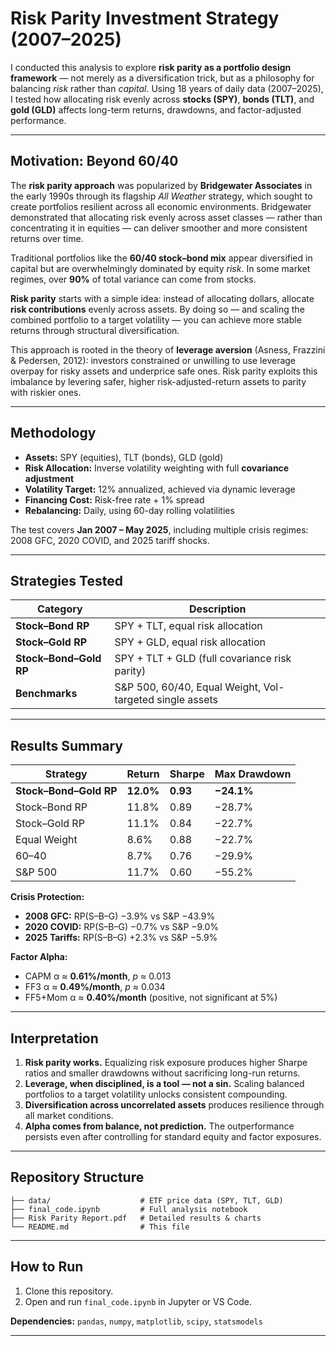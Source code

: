# Risk Parity Investment Strategy (2007–2025)

I conducted this analysis to explore **risk parity as a portfolio design framework** — not merely as a diversification trick, but as a philosophy for balancing *risk* rather than *capital*. Using 18 years of daily data (2007–2025), I tested how allocating risk evenly across **stocks (SPY)**, **bonds (TLT)**, and **gold (GLD)** affects long-term returns, drawdowns, and factor-adjusted performance.

---

## Motivation: Beyond 60/40

The **risk parity approach** was popularized by **Bridgewater Associates** in the early 1990s through its flagship *All Weather* strategy, which sought to create portfolios resilient across all economic environments. Bridgewater demonstrated that allocating risk evenly across asset classes — rather than concentrating it in equities — can deliver smoother and more consistent returns over time.

Traditional portfolios like the **60/40 stock–bond mix** appear diversified in capital but are overwhelmingly dominated by equity *risk*. In some market regimes, over **90%** of total variance can come from stocks.

**Risk parity** starts with a simple idea: instead of allocating dollars, allocate **risk contributions** evenly across assets. By doing so — and scaling the combined portfolio to a target volatility — you can achieve more stable returns through structural diversification.

This approach is rooted in the theory of **leverage aversion** (Asness, Frazzini & Pedersen, 2012): investors constrained or unwilling to use leverage overpay for risky assets and underprice safe ones. Risk parity exploits this imbalance by levering safer, higher risk-adjusted-return assets to parity with riskier ones.

---

## Methodology

* **Assets:** SPY (equities), TLT (bonds), GLD (gold)
* **Risk Allocation:** Inverse volatility weighting with full **covariance adjustment**
* **Volatility Target:** 12% annualized, achieved via dynamic leverage
* **Financing Cost:** Risk-free rate + 1% spread
* **Rebalancing:** Daily, using 60-day rolling volatilities

The test covers **Jan 2007 – May 2025**, including multiple crisis regimes: 2008 GFC, 2020 COVID, and 2025 tariff shocks.

---

## Strategies Tested

| Category               | Description                                              |
| ---------------------- | -------------------------------------------------------- |
| **Stock–Bond RP**      | SPY + TLT, equal risk allocation                         |
| **Stock–Gold RP**      | SPY + GLD, equal risk allocation                         |
| **Stock–Bond–Gold RP** | SPY + TLT + GLD (full covariance risk parity)            |
| **Benchmarks**         | S&P 500, 60/40, Equal Weight, Vol-targeted single assets |

---

## Results Summary

| Strategy               | Return    | Sharpe   | Max Drawdown |
| ---------------------- | --------- | -------- | ------------ |
| **Stock–Bond–Gold RP** | **12.0%** | **0.93** | **−24.1%**   |
| Stock–Bond RP          | 11.8%     | 0.89     | −28.7%       |
| Stock–Gold RP          | 11.1%     | 0.84     | −22.7%       |
| Equal Weight           | 8.6%      | 0.88     | −22.7%       |
| 60–40                  | 8.7%      | 0.76     | −29.9%       |
| S&P 500                | 11.7%     | 0.60     | −55.2%       |

**Crisis Protection:**

* **2008 GFC:** RP(S–B–G) −3.9% vs S&P −43.9%
* **2020 COVID:** RP(S–B–G) −0.7% vs S&P −9.0%
* **2025 Tariffs:** RP(S–B–G) +2.3% vs S&P −5.9%

**Factor Alpha:**

* CAPM α ≈ **0.61%/month**, *p* ≈ 0.013
* FF3 α ≈ **0.49%/month**, *p* ≈ 0.034
* FF5+Mom α ≈ **0.40%/month** (positive, not significant at 5%)

---

## Interpretation

1. **Risk parity works.** Equalizing risk exposure produces higher Sharpe ratios and smaller drawdowns without sacrificing long-run returns.
2. **Leverage, when disciplined, is a tool — not a sin.** Scaling balanced portfolios to a target volatility unlocks consistent compounding.
3. **Diversification across uncorrelated assets** produces resilience through all market conditions.
4. **Alpha comes from balance, not prediction.** The outperformance persists even after controlling for standard equity and factor exposures.

---

## Repository Structure

```
├── data/                    # ETF price data (SPY, TLT, GLD)
├── final_code.ipynb         # Full analysis notebook
├── Risk Parity Report.pdf   # Detailed results & charts
└── README.md                # This file
```

---

## How to Run

1. Clone this repository.
2. Open and run `final_code.ipynb` in Jupyter or VS Code.

**Dependencies:** `pandas`, `numpy`, `matplotlib`, `scipy`, `statsmodels`

---